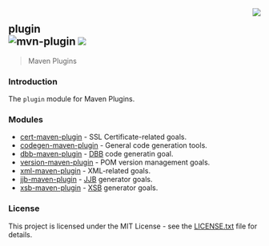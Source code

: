 <img src="https://www.cohesionfirst.org/logo.png" align="right">

## plugin<br>![mvn-plugin][mvn-plugin] <a href="https://www.cohesionfirst.org/"><img src="https://img.shields.io/badge/CohesionFirst%E2%84%A2--blue.svg"></a>
> Maven Plugins

### Introduction

The `plugin` module for Maven Plugins.

### Modules

* [cert-maven-plugin][cert-maven-plugin] - SSL Certificate-related goals.
* [codegen-maven-plugin][codegen-maven-plugin] - General code generation tools.
* [dbb-maven-plugin][dbb-maven-plugin] - [DBB][dbb] code generatin goal.
* [version-maven-plugin][version-maven-plugin] - POM version management goals.
* [xml-maven-plugin][xml-maven-plugin] - XML-related goals.
* [jjb-maven-plugin][jjb-maven-plugin] - [JJB][jjb] generator goals.
* [xsb-maven-plugin][xsb-maven-plugin] - [XSB][xsb] generator goals.

### License

This project is licensed under the MIT License - see the [LICENSE.txt](LICENSE.txt) file for details.

[cert-maven-plugin]: https://github.com/SevaSafris/cert-maven-plugin#cert-maven-plugin
[codegen-maven-plugin]: https://github.com/SevaSafris/codegen-maven-plugin#codegen-maven-plugin
[dbb-maven-plugin]: https://github.com/SevaSafris/dbb-maven-plugin#dbb-maven-plugin
[dbb]: https://github.com/SevaSafris/dbb
[mvn-plugin]: https://img.shields.io/badge/mvn-plugin-lightgrey.svg
[version-maven-plugin]: https://github.com/SevaSafris/version-maven-plugin#version-maven-plugin
[jjb-maven-plugin]: https://github.com/SevaSafris/jjb-maven-plugin#jjb-maven-plugin
[jjb]: https://github.com/SevaSafris/jjb
[xml-maven-plugin]: https://github.com/SevaSafris/xml-maven-plugin#xsb-maven-plugin
[xsb-maven-plugin]: https://github.com/SevaSafris/xsb-maven-plugin#xsb-maven-plugin
[xsb]: https://github.com/SevaSafris/xsb